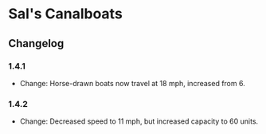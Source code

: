 # Sal's Canalboats
## Changelog

### 1.4.1
- Change: Horse-drawn boats now travel at 18 mph, increased from 6.

### 1.4.2
- Change: Decreased speed to 11 mph, but increased capacity to 60 units. 